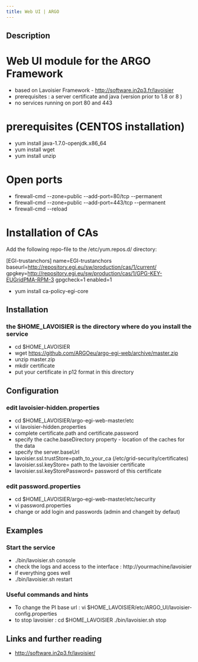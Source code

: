 ```yaml
---
title: Web UI | ARGO
---
```


## Description
# Web UI module for the ARGO Framework

* based on Lavoisier Framework - http://software.in2p3.fr/lavoisier
* prerequisites : a server certificate and java (version prior to 1.8 or 8 ) 
* no services running on port 80 and 443


# prerequisites (CENTOS installation)

* yum install java-1.7.0-openjdk.x86_64
* yum install wget
* yum install unzip 

# Open ports
* firewall-cmd --zone=public --add-port=80/tcp --permanent
* firewall-cmd --zone=public --add-port=443/tcp --permanent
* firewall-cmd --reload



# Installation of CAs

Add the following repo-file to the /etc/yum.repos.d/ directory:  
    
[EGI-trustanchors]
name=EGI-trustanchors
baseurl=http://repository.egi.eu/sw/production/cas/1/current/
gpgkey=http://repository.egi.eu/sw/production/cas/1/GPG-KEY-EUGridPMA-RPM-3
gpgcheck=1
enabled=1

* yum install ca-policy-egi-core

## Installation 
### the $HOME_LAVOISIER is the directory where do you install the service
* cd $HOME_LAVOISIER
* wget https://github.com/ARGOeu/argo-egi-web/archive/master.zip
* unzip master.zip
* mkdir certificate
* put your certificate in p12 format in this directory


## Configuration 
### edit lavoisier-hidden.properties
* cd $HOME_LAVOISIER/argo-egi-web-master/etc
* vi lavoisier-hidden.properties
* complete certificate.path and certificate.password
* specify the cache.baseDirectory property - location of the caches for the data
* specify the server.baseUrl 
* lavoisier.ssl.trustStore=path_to_your_ca  (/etc/grid-security/certificates)
* lavoisier.ssl.keyStore= path to the lavoisier certificate
* lavoisier.ssl.keyStorePassword= password of this certificate

### edit password.properties
* cd $HOME_LAVOISIER/argo-egi-web-master/etc/security
* vi password.properties
* change or add login and passwords (admin and changeit by defaut)


## Examples

### Start the service 

* ./bin/lavoisier.sh console
* check the logs and access to the interface : http://yourmachine/lavoisier
* if everything goes well 
*  ./bin/lavoisier.sh restart


### Useful commands and hints

* To change the PI base url : vi $HOME_LAVOISIER/etc/ARGO_UI/lavoisier-config.properties
* to stop lavoisier : 
cd $HOME_LAVOISIER
./bin/lavoisier.sh stop


## Links and further reading

* http://software.in2p3.fr/lavoisier/
